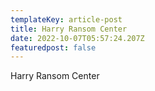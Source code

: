 ```yaml
---
templateKey: article-post
title: Harry Ransom Center
date: 2022-10-07T05:57:24.207Z
featuredpost: false
---
```

Harry Ransom Center